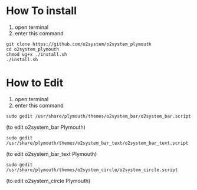 
# How To install

1. open terminal
2. enter this command
```
git clone https://github.com/o2system/o2system_plymouth
cd o2system_plymouth
chmod ug+x ./install.sh
./install.sh
```
# How to Edit

1. open terminal
2. enter this command
```
sudo gedit /usr/share/plymouth/themes/o2system_bar/o2system_bar.script
```
(to edit o2system_bar Plymouth)

```
sudo gedit /usr/share/plymouth/themes/o2system_bar_text/o2system_bar_text.script
```
(to edit o2system_bar_text Plymouth)

```
sudo gedit /usr/share/plymouth/themes/o2system_circle/o2system_circle.script
```
(to edit o2system_circle Plymouth)
